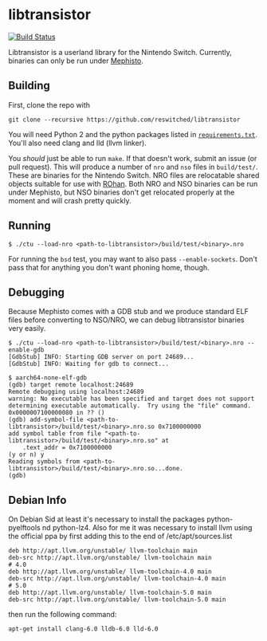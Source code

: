 # libtransistor
[![Build Status](https://travis-ci.org/reswitched/libtransistor.svg?branch=master)](https://travis-ci.org/reswitched/libtransistor)

Libtransistor is a userland library for the Nintendo Switch. Currently, binaries can only be run under [Mephisto](https://github.com/reswitched/Mephisto). 

## Building

First, clone the repo with

```
git clone --recursive https://github.com/reswitched/libtransistor
```

You will need Python 2 and the python packages listed in [`requirements.txt`](https://github.com/reswitched/libtransistor/blob/master/requirements.txt). You'll also need clang and lld (llvm linker). 

You *should* just be able to run `make`. If that doesn't work, submit an issue (or pull request). This will produce a number of `nro` and `nso` files in `build/test/`. These are binaries for the Nintendo Switch. NRO files are relocatable shared objects suitable for use with [ROhan](https://reswitched.tech/rohan). Both NRO and NSO binaries can be run under Mephisto, but NSO binaries don't get relocated properly at the moment and will crash pretty quickly.

## Running

```
$ ./ctu --load-nro <path-to-libtransistor>/build/test/<binary>.nro
```
For running the `bsd` test, you may want to also pass `--enable-sockets`. Don't pass that for anything you don't want phoning home, though.

## Debugging

Because Mephisto comes with a GDB stub and we produce standard ELF files before converting to NSO/NRO, we can debug libtransistor binaries very easily.

```
$ ./ctu --load-nro <path-to-libtransistor>/build/test/<binary>.nro --enable-gdb
[GdbStub] INFO: Starting GDB server on port 24689...
[GdbStub] INFO: Waiting for gdb to connect...
```
```
$ aarch64-none-elf-gdb 
(gdb) target remote localhost:24689
Remote debugging using localhost:24689
warning: No executable has been specified and target does not support
determining executable automatically.  Try using the "file" command.
0x0000007100000080 in ?? ()
(gdb) add-symbol-file <path-to-libtransistor>/build/test/<binary>.nro.so 0x7100000000
add symbol table from file "<path-to-libtransistor>/build/test/<binary>.nro.so" at
	.text_addr = 0x7100000000
(y or n) y
Reading symbols from <path-to-libtransistor>/build/test/<binary>.nro.so...done.
(gdb) 
```
## Debian Info
On Debian Sid at least it's necessary to install the packages python-pyelftools nd python-lz4. Also for me it was necessary to install llvm using the official ppa by first adding this to the end of /etc/apt/sources.list
```
deb http://apt.llvm.org/unstable/ llvm-toolchain main
deb-src http://apt.llvm.org/unstable/ llvm-toolchain main
# 4.0 
deb http://apt.llvm.org/unstable/ llvm-toolchain-4.0 main
deb-src http://apt.llvm.org/unstable/ llvm-toolchain-4.0 main
# 5.0 
deb http://apt.llvm.org/unstable/ llvm-toolchain-5.0 main
deb-src http://apt.llvm.org/unstable/ llvm-toolchain-5.0 main
```
then run the following command:
```
apt-get install clang-6.0 lldb-6.0 lld-6.0
```
